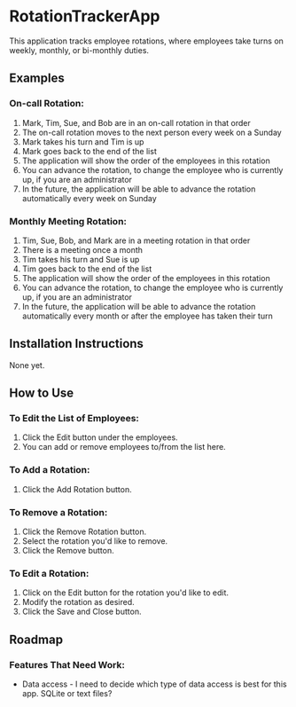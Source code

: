 # RotationTrackerApp
This application tracks employee rotations, where employees take turns on weekly, monthly, or bi-monthly duties.

## Examples
### On-call Rotation:
1. Mark, Tim, Sue, and Bob are in an on-call rotation in that order
2. The on-call rotation moves to the next person every week on a Sunday
3. Mark takes his turn and Tim is up
4. Mark goes back to the end of the list
5. The application will show the order of the employees in this rotation
6. You can advance the rotation, to change the employee who is currently up, if you are an administrator
7. In the future, the application will be able to advance the rotation automatically every week on Sunday

### Monthly Meeting Rotation:
1. Tim, Sue, Bob, and Mark are in a meeting rotation in that order
2. There is a meeting once a month
3. Tim takes his turn and Sue is up
4. Tim goes back to the end of the list
5. The application will show the order of the employees in this rotation
6. You can advance the rotation, to change the employee who is currently up, if you are an administrator
7. In the future, the application will be able to advance the rotation automatically every month or after the employee has taken their turn

## Installation Instructions
None yet.

## How to Use
### To Edit the List of Employees:
1. Click the Edit button under the employees.
2. You can add or remove employees to/from the list here.

### To Add a Rotation:
1. Click the Add Rotation button.

### To Remove a Rotation:
1. Click the Remove Rotation button.
2. Select the rotation you'd like to remove.
3. Click the Remove button.

### To Edit a Rotation:
1. Click on the Edit button for the rotation you'd like to edit.
2. Modify the rotation as desired.
3. Click the Save and Close button.

## Roadmap
### Features That Need Work:
* Data access - I need to decide which type of data access is best for this app. SQLite or text files?
